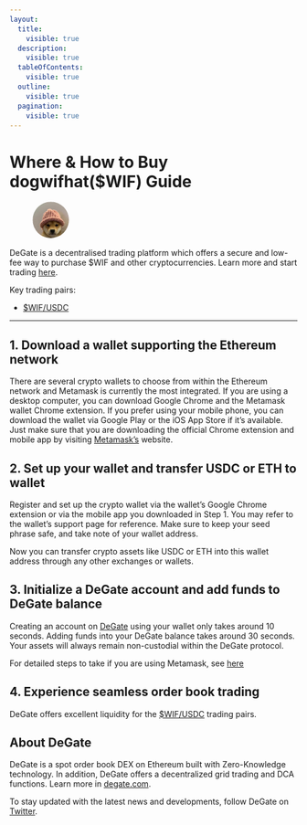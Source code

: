 ```yaml
---
layout:
  title:
    visible: true
  description:
    visible: true
  tableOfContents:
    visible: true
  outline:
    visible: true
  pagination:
    visible: true
---
```


# Where & How to Buy dogwifhat($WIF) Guide

<figure><img src="../.gitbook/assets/$wif_0x2ed58b1fa208e9a08fdaac2a839b8539abe558e81714705499857.jpg" alt="$WIF" width="64" style="border-radius: 50%;"><figcaption></figcaption></figure>

DeGate is a decentralised trading platform which offers a secure and low-fee way to purchase $WIF and other cryptocurrencies. Learn more and start trading [here](https://app.degate.com/trade/USDC/0x2ed58b1fa208e9a08fdaac2a839b8539abe558e8?utm_source=howtobuy).&#x20;

Key trading pairs:

* [$WIF/USDC](https://app.degate.com/trade/USDC/0x2ed58b1fa208e9a08fdaac2a839b8539abe558e8?utm_source=howtobuy)

***

## 1. Download a wallet supporting the Ethereum network

There are several crypto wallets to choose from within the Ethereum network and Metamask is currently the most integrated. If you are using a desktop computer, you can download Google Chrome and the Metamask wallet Chrome extension. If you prefer using your mobile phone, you can download the wallet via Google Play or the iOS App Store if it’s available. Just make sure that you are downloading the official Chrome extension and mobile app by visiting [Metamask’s](https://metamask.io/) website.

## 2. Set up your wallet and transfer USDC or ETH to wallet

Register and set up the crypto wallet via the wallet’s Google Chrome extension or via the mobile app you downloaded in Step 1. You may refer to the wallet’s support page for reference. Make sure to keep your seed phrase safe, and take note of your wallet address.&#x20;

Now you can transfer crypto assets like USDC or ETH into this wallet address through any other exchanges or wallets.

## 3. Initialize a DeGate account and add funds to DeGate balance

Creating an account on [DeGate](https://app.degate.com/?utm_source=$WIF_howtobuy) using your wallet only takes around 10 seconds. Adding funds into your DeGate balance takes around 30 seconds. Your assets will always remain non-custodial within the DeGate protocol.

For detailed steps to take if you are using Metamask, see [here](https://docs.degate.com/v/product_en/main-features/wallet-connectivity/metamask)

## 4. Experience seamless order book trading

DeGate offers excellent liquidity for the [$WIF/USDC](https://app.degate.com/trade/USDC/0x2ed58b1fa208e9a08fdaac2a839b8539abe558e8?utm_source=howtobuy) trading pairs.&#x20;

## About DeGate

DeGate is a spot order book DEX on Ethereum built with Zero-Knowledge technology. In addition, DeGate offers a decentralized grid trading and DCA functions. Learn more in [degate.com](https://degate.com/?utm_source=$WIF_howtobuy).

To stay updated with the latest news and developments, follow DeGate on [Twitter](https://twitter.com/degatedex).

